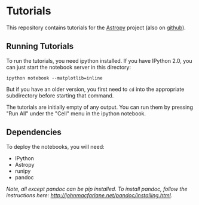 Tutorials
=========

This repository contains tutorials for the [Astropy](http://astropy.org)
project (also on [github](https://github.com/astropy/astropy)).

Running Tutorials
-----------------

To run the tutorials, you need ipython installed.  If you have IPython 2.0, you
can just start the notebook server in this directory:

    ipython notebook --matplotlib=inline

But if you have an older version, you first need to `cd` into the appropriate
subdirectory before starting that command.

The tutorials are initially empty of any output.  You can run them by pressing
"Run All" under the "Cell" menu in the ipython notebook.

Dependencies
------------

To deploy the notebooks, you will need:

* IPython
* Astropy
* runipy
* pandoc

_Note, all except pandoc can be pip installed. To install pandoc, follow the instructions here: http://johnmacfarlane.net/pandoc/installing.html_.
